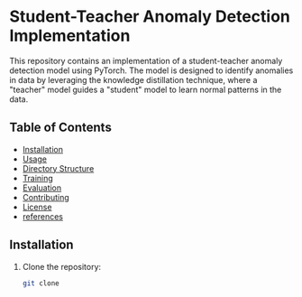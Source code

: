 # Student-Teacher Anomaly Detection Implementation

This repository contains an implementation of a student-teacher anomaly detection model using PyTorch. The model is designed to identify anomalies in data by leveraging the knowledge distillation technique, where a "teacher" model guides a "student" model to learn normal patterns in the data.

## Table of Contents
- [Installation](#installation)
- [Usage](#usage)
- [Directory Structure](#directory-structure)
- [Training](#training)
- [Evaluation](#evaluation)
- [Contributing](#contributing)
- [License](#license)
- [references](#references)


## Installation
1. Clone the repository:
   ```bash
   git clone 
   